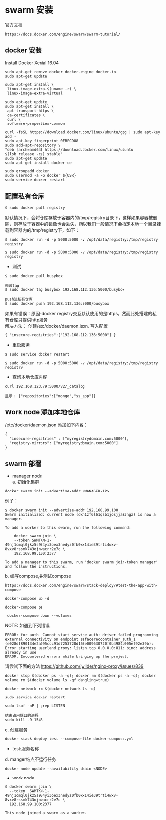 # swarm 安装
官方文档
```
https://docs.docker.com/engine/swarm/swarm-tutorial/
```

## docker 安装
Install Docker Xenial 16.04

```
sudo apt-get remove docker docker-engine docker.io
sudo apt-get update

sudo apt-get install \
 linux-image-extra-$(uname -r) \
 linux-image-extra-virtual
 
sudo apt-get update 
sudo apt-get install \
 apt-transport-https \
 ca-certificates \
 curl \
 software-properties-common

curl -fsSL https://download.docker.com/linux/ubuntu/gpg | sudo apt-key add -
sudo apt-key fingerprint 0EBFCD88
sudo add-apt-repository \
"deb [arch=amd64] https://download.docker.com/linux/ubuntu $(lsb_release -cs) stable"
sudo apt-get update
sudo apt-get install docker-ce

sudo groupadd docker
sudo usermod -a -G docker ${USR}
sudo service docker restart
```

## 配置私有仓库
```
$ sudo docker pull registry
```  
  
默认情况下，会将仓库存放于容器内的/tmp/registry目录下，这样如果容器被删除，则存放于容器中的镜像也会丢失，所以我们一般情况下会指定本地一个目录挂载到容器内的/tmp/registry下，如下：
```
$ sudo docker run -d -p 5000:5000 -v /opt/data/registry:/tmp/registry registry
```

```
$ sudo docker run -d -p 5000:5000 -v /opt/data/registry:/tmp/registry registry
```


- 测试
```
$ sudo docker pull busybox

修改tag
$ sudo docker tag busybox 192.168.112.136:5000/busybox

push进私有仓库
$ sudo docker push 192.168.112.136:5000/busybox
```

如果有错误：原因-docker registry交互默认使用的是https，然而此处搭建的私有仓库只提供http服务  
解决方法： 创建/etc/docker/daemon.json, 写入配置
```
{ "insecure-registries":["192.168.112.136:5000"] }
```

- 重启服务  
```
$ sudo service docker restart

$ sudo docker run -d -p 5000:5000 -v /opt/data/registry:/tmp/registry registry
```
- 查询本地仓库内容  
```
curl 192.168.123.79:5000/v2/_catalog

显示： {"repositories":["mongo","ss_app"]}
```

## Work node 添加本地仓库
/etc/docker/daemon.json 添加如下内容：  
```
{
  "insecure-registries" : ["myregistrydomain.com:5000"],
  "registry-mirrors": ["myregistrydomain.com:5000"]
}
```


## swarm 部署
- manager node  
a. 初始化集群  
```
docker swarm init --advertise-addr <MANAGER-IP>
```
例子：
```
$ docker swarm init --advertise-addr 192.168.99.100
Swarm initialized: current node (dxn1zf6l61qsb1josjja83ngz) is now a manager.

To add a worker to this swarm, run the following command:

    docker swarm join \
    --token SWMTKN-1-49nj1cmql0jkz5s954yi3oex3nedyz0fb0xx14ie39trti4wxv-8vxv8rssmk743ojnwacrr2e7c \
    192.168.99.100:2377

To add a manager to this swarm, run 'docker swarm join-token manager' and follow the instructions.
```

b. 编写compose,并测试compose  
```
https://docs.docker.com/engine/swarm/stack-deploy/#test-the-app-with-compose
```
```
docker-compose up -d

docker-compose ps

 docker-compose down --volumes
```

NOTE: 
如遇到下列错误
```
ERROR: for auth  Cannot start service auth: driver failed programming external connectivity on endpoint ssfacereccontainer_auth_1 (e028df890134e2a995ccc91d7253728d153e009630720f0b4984d005ef92e39b): Error starting userland proxy: listen tcp 0.0.0.0:811: bind: address already in use
ERROR: Encountered errors while bringing up the project.
```

请尝试下面的方法
https://github.com/jwilder/nginx-proxy/issues/839
```
docker stop $(docker ps -a -q); docker rm $(docker ps -a -q); docker volume rm $(docker volume ls -qf dangling=true)

docker network rm $(docker network ls -q)

sudo service docker restart

sudo lsof -nP | grep LISTEN

结束占用端口的进程
sudo kill -9 1548
```



c. 创建服务  
```
docker stack deploy test --compose-file docker-compose.yml
```
- test:服务名称  
  
d. manger结点不运行任务  
```
docker node update --availability drain <NODE>
```


- work node
```
$ docker swarm join \
  --token  SWMTKN-1-49nj1cmql0jkz5s954yi3oex3nedyz0fb0xx14ie39trti4wxv-8vxv8rssmk743ojnwacrr2e7c \
  192.168.99.100:2377

This node joined a swarm as a worker.
```
